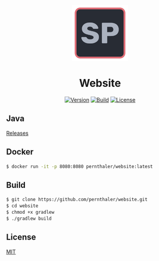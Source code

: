 <div align="center">
    <a href="https://github.com/pernthaler/website/blob/master/src/main/resources/assets/icon.svg"><img src="https://github.com/pernthaler/website/raw/master/src/main/resources/static/img/icon.png" alt="Icon" width="150" height="auto"></a>
    <h1>Website</h1>
    <a href="https://github.com/pernthaler/website/tags"><img alt="Version" src="https://img.shields.io/github/v/release/pernthaler/website?label=Version"></a>
    <a href="https://github.com/pernthaler/website/actions/workflows/build.yml"><img alt="Build" src="https://github.com/pernthaler/website/actions/workflows/build.yml/badge.svg"></a>
    <a href="https://github.com/pernthaler/website/blob/master/LICENSE.txt"><img alt="License" src="https://img.shields.io/github/license/pernthaler/website?label=License"></a>
</div>

## Java

[Releases](https://github.com/pernthaler/website/releases)

## Docker

```bash
$ docker run -it -p 8080:8080 pernthaler/website:latest
```

## Build

```bash
$ git clone https://github.com/pernthaler/website.git
$ cd website
$ chmod +x gradlew
$ ./gradlew build
```

## License

[MIT](https://github.com/pernthaler/website/blob/master/LICENSE.txt)